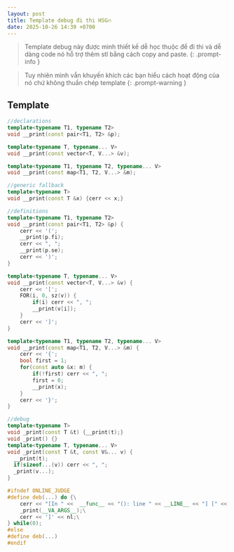 ```yaml
---
layout: post
title: Template debug đi thi HSG🔥
date: 2025-10-26 14:39 +0700
---
```


> Template debug này được mình thiết kế dễ học thuộc để đi thi và dễ dàng code nó hỗ trợ thêm stl bằng cách copy and paste. 
{: .prompt-info }

>Tuy nhiên mình vẫn khuyến khích các bạn hiểu cách hoạt động của nó chứ không thuần chép template
{: .prompt-warning }

## Template

```c++
//declarations
template<typename T1, typename T2>
void __print(const pair<T1, T2> &p);

template<typename T, typename... V>
void __print(const vector<T, V...> &v);

template<typename T1, typename T2, typename... V>
void __print(const map<T1, T2, V...> &m);

//generic fallback
template<typename T>
void __print(const T &x) {cerr << x;}

//definitions
template<typename T1, typename T2>
void __print(const pair<T1, T2> &p) {
    cerr << '(';
    __print(p.fi);
    cerr << ", ";
    __print(p.se);
    cerr << ')';
}

template<typename T, typename... V>
void __print(const vector<T, V...> &v) {
    cerr << '[';
    FOR(i, 0, sz(v)) {
        if(i) cerr << ", ";
        __print(v[i]);
    }
    cerr << ']';
}

template<typename T1, typename T2, typename... V>
void __print(const map<T1, T2, V...> &m) {
    cerr << '{';
    bool first = 1;
    for(const auto &x: m) {
        if(!first) cerr << ", ";
        first = 0;
        __print(x);
    }
    cerr << '}';
}

//debug
template<typename T>
void _print(const T &t) {__print(t);}
void _print() {}
template<typename T, typename... V>
void _print(const T &t, const V&... v) {
  __print(t); 
  if(sizeof...(v)) cerr << ", "; 
  _print(v...); 
}

#ifndef ONLINE_JUDGE
#define deb(...) do {\
    cerr << "[In " <<  __func__ << "(): line " << __LINE__ << "] [" << #__VA_ARGS__ << "] = [";\
    _print(__VA_ARGS__);\
    cerr << ']' << nl;\
} while(0);
#else
#define deb(...)
#endif
```
